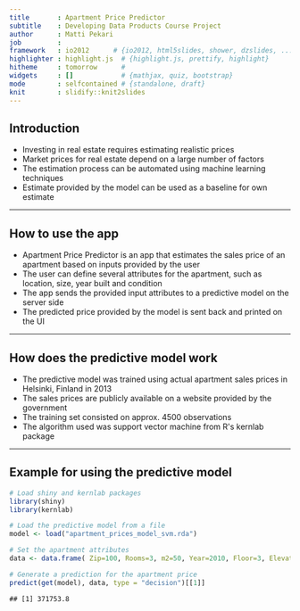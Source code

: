 ```yaml
---
title       : Apartment Price Predictor
subtitle    : Developing Data Products Course Project
author      : Matti Pekari
job         : 
framework   : io2012      # {io2012, html5slides, shower, dzslides, ...}
highlighter : highlight.js  # {highlight.js, prettify, highlight}
hitheme     : tomorrow      # 
widgets     : []            # {mathjax, quiz, bootstrap}
mode        : selfcontained # {standalone, draft}
knit        : slidify::knit2slides
---
```


## 

## Introduction

* Investing in real estate requires estimating realistic prices
* Market prices for real estate depend on a large number of factors
* The estimation process can be automated using machine learning techniques
* Estimate provided by the model can be used as a baseline for own estimate

--- 

## How to use the app

* Apartment Price Predictor is an app that estimates the sales price of an apartment based on inputs provided by the user
* The user can define several attributes for the apartment, such as location, size, year built and condition
* The app sends the provided input attributes to a predictive model on the server side
* The predicted price provided by the model is sent back and printed on the UI

--- 

## How does the predictive model work

* The predictive model was trained using actual apartment sales prices in Helsinki, Finland in 2013
* The sales prices are publicly available on a website provided by the government
* The training set consisted on approx. 4500 observations
* The algorithm used was support vector machine from R's kernlab package

--- 

## Example for using the predictive model


```r
# Load shiny and kernlab packages
library(shiny)
library(kernlab)
```


```r
# Load the predictive model from a file
model <- load("apartment_prices_model_svm.rda")
```


```r
# Set the apartment attributes
data <- data.frame( Zip=100, Rooms=3, m2=50, Year=2010, Floor=3, Elevator=1, Condition=2)
```


```r
# Generate a prediction for the apartment price
predict(get(model), data, type = "decision")[[1]]
```

```
## [1] 371753.8
```




